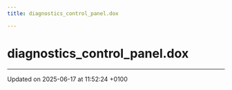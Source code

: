 ```yaml
---
title: diagnostics_control_panel.dox

---
```


# diagnostics_control_panel.dox








-------------------------------

Updated on 2025-06-17 at 11:52:24 +0100
